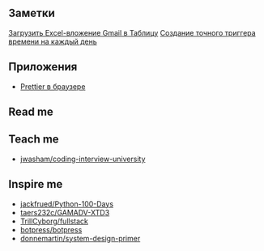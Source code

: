 ## Заметки

[Загрузить Excel-вложение Gmail в Таблицу](./google-apps-script/save-excel-gmail-attachment-to-sheet.ru)
[Создание точного триггера времени на каждый день](./google-apps-script/create-accurate-timebased-trigger-in-loop.ru.md)

## Приложения

- [Prettier в браузере](https://github.contributor.pw/prettier-browser/)

## Read me

## Teach me

- [jwasham/coding-interview-university]

## Inspire me

- [jackfrued/Python-100-Days]
- [taers232c/GAMADV-XTD3]
- [TrillCyborg/fullstack] 
- [botpress/botpress]
- [donnemartin/system-design-primer]

[jwasham/coding-interview-university]: https://github.com/donnemartin/system-design-primer
[jackfrued/python-100-days]: https://github.com/jackfrued/Python-100-Days
[taers232c/gamadv-xtd3]: https://github.com/taers232c/GAMADV-XTD3
[trillcyborg/fullstack]: https://github.com/TrillCyborg/fullstack
[botpress/botpress]: https://github.com/botpress/botpress
[donnemartin/system-design-primer]: https://github.com/donnemartin/system-design-primer
